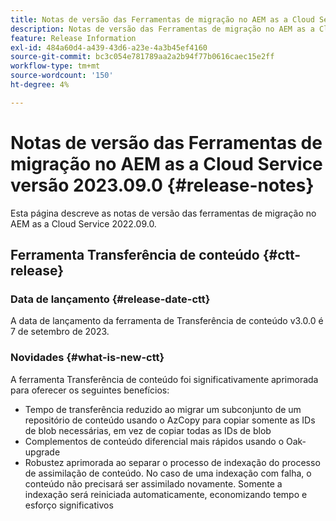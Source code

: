 ```yaml
---
title: Notas de versão das Ferramentas de migração no AEM as a Cloud Service versão 2023.09.0
description: Notas de versão das Ferramentas de migração no AEM as a Cloud Service versão 2022.09.0
feature: Release Information
exl-id: 484a60d4-a439-43d6-a23e-4a3b45ef4160
source-git-commit: bc3c054e781789aa2a2b94f77b0616caec15e2ff
workflow-type: tm+mt
source-wordcount: '150'
ht-degree: 4%

---
```


# Notas de versão das Ferramentas de migração no AEM as a Cloud Service versão 2023.09.0 {#release-notes}

Esta página descreve as notas de versão das ferramentas de migração no AEM as a Cloud Service 2022.09.0.

## Ferramenta Transferência de conteúdo {#ctt-release}

### Data de lançamento {#release-date-ctt}

A data de lançamento da ferramenta de Transferência de conteúdo v3.0.0 é 7 de setembro de 2023.

### Novidades {#what-is-new-ctt}

A ferramenta Transferência de conteúdo foi significativamente aprimorada para oferecer os seguintes benefícios:

* Tempo de transferência reduzido ao migrar um subconjunto de um repositório de conteúdo usando o AzCopy para copiar somente as IDs de blob necessárias, em vez de copiar todas as IDs de blob
* Complementos de conteúdo diferencial mais rápidos usando o Oak-upgrade
* Robustez aprimorada ao separar o processo de indexação do processo de assimilação de conteúdo. No caso de uma indexação com falha, o conteúdo não precisará ser assimilado novamente. Somente a indexação será reiniciada automaticamente, economizando tempo e esforço significativos
